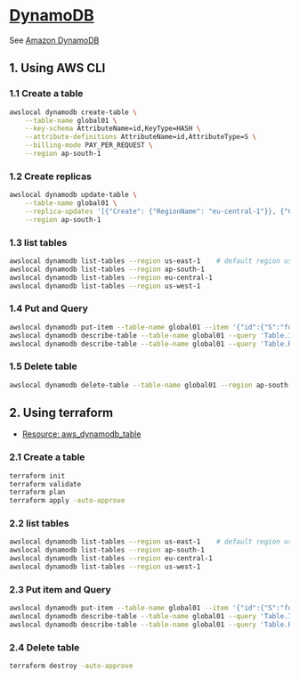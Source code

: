 # [DynamoDB](https://docs.localstack.cloud/user-guide/aws/dynamodb/)

See [Amazon DynamoDB](https://docs.aws.amazon.com/amazondynamodb/latest/developerguide/Introduction.html)

## 1. Using AWS CLI

### 1.1 Create a table

```sh
awslocal dynamodb create-table \
    --table-name global01 \
    --key-schema AttributeName=id,KeyType=HASH \
    --attribute-definitions AttributeName=id,AttributeType=S \
    --billing-mode PAY_PER_REQUEST \
    --region ap-south-1
```

### 1.2 Create replicas

```sh
awslocal dynamodb update-table \
    --table-name global01 \
    --replica-updates '[{"Create": {"RegionName": "eu-central-1"}}, {"Create": {"RegionName": "us-west-1"}}]' \
    --region ap-south-1
```

### 1.3 list tables

```sh
awslocal dynamodb list-tables --region us-east-1    # default region us-east-1
awslocal dynamodb list-tables --region ap-south-1
awslocal dynamodb list-tables --region eu-central-1
awslocal dynamodb list-tables --region us-west-1
```

### 1.4 Put and Query

```sh
awslocal dynamodb put-item --table-name global01 --item '{"id":{"S":"foo"}}' --region eu-central-1
awslocal dynamodb describe-table --table-name global01 --query 'Table.ItemCount' --region ap-south-1
awslocal dynamodb describe-table --table-name global01 --query 'Table.Replicas' --region us-west-1
```

### 1.5 Delete table

```sh
awslocal dynamodb delete-table --table-name global01 --region ap-south-1
```

## 2. Using terraform

- [Resource: aws_dynamodb_table](https://registry.terraform.io/providers/hashicorp/aws/latest/docs/resources/dynamodb_table)

### 2.1 Create a table

```sh
terraform init
terraform validate
terraform plan
terraform apply -auto-approve
```

### 2.2 list tables

```sh
awslocal dynamodb list-tables --region us-east-1    # default region us-east-1
awslocal dynamodb list-tables --region ap-south-1
awslocal dynamodb list-tables --region eu-central-1
awslocal dynamodb list-tables --region us-west-1
```

### 2.3 Put item and Query

```sh
awslocal dynamodb put-item --table-name global01 --item '{"id":{"S":"foo"}}' --region eu-central-1
awslocal dynamodb describe-table --table-name global01 --query 'Table.ItemCount' --region ap-south-1
awslocal dynamodb describe-table --table-name global01 --query 'Table.Replicas' --region us-west-1
```

### 2.4 Delete table

```sh
terraform destroy -auto-approve
```
